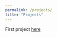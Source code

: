 ```yaml
---
permalink: /projects/
title: "Projects"
---
```


First project [here](/assets/md_pages/gcp_translate.md)